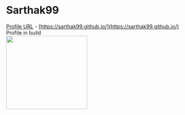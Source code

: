 # Sarthak99
[Profile URL](https://sarthak99.github.io/) - [https://sarthak99.github.io/](https://sarthak99.github.io/)  
Profile in build  
<img src = "http://horticulture.tg.nic.in/img/work-in-progress-wip.jpg" width=220 height=200>  

